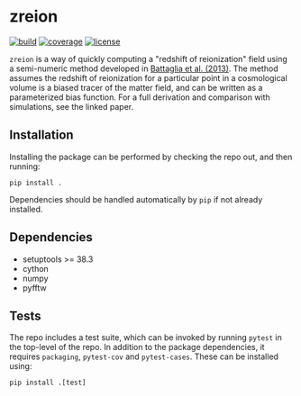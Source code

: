 # zreion

[![build](https://github.com/plaplant/zreion/workflows/Run%20Tests/badge.svg?branch=main)](https://github.com/plaplant/zreion/actions)
[![coverage](https://codecov.io/gh/plaplant/zreion/badge.svg?branch=main)](https://codecov.io/gh/plaplant/zreion)
[![license](https://img.shields.io/github/license/plaplant/zreion)](https://opensource.org/licenses/MIT)

`zreion` is a way of quickly computing a "redshift of reionization" field using
a semi-numeric method developed in [Battaglia et
al. (2013)](https://ui.adsabs.harvard.edu/abs/2013ApJ...776...81B/abstract). The
method assumes the redshift of reionization for a particular point in a
cosmological volume is a biased tracer of the matter field, and can be written
as a parameterized bias function. For a full derivation and comparison with
simulations, see the linked paper.

## Installation

Installing the package can be performed by checking the repo out, and then running:

```
pip install .
```

Dependencies should be handled automatically by `pip` if not already installed.

## Dependencies

* setuptools >= 38.3
* cython
* numpy
* pyfftw

## Tests

The repo includes a test suite, which can be invoked by running `pytest` in the
top-level of the repo. In addition to the package dependencies, it requires
`packaging`, `pytest-cov` and `pytest-cases`. These can be installed using:

```
pip install .[test]
```
